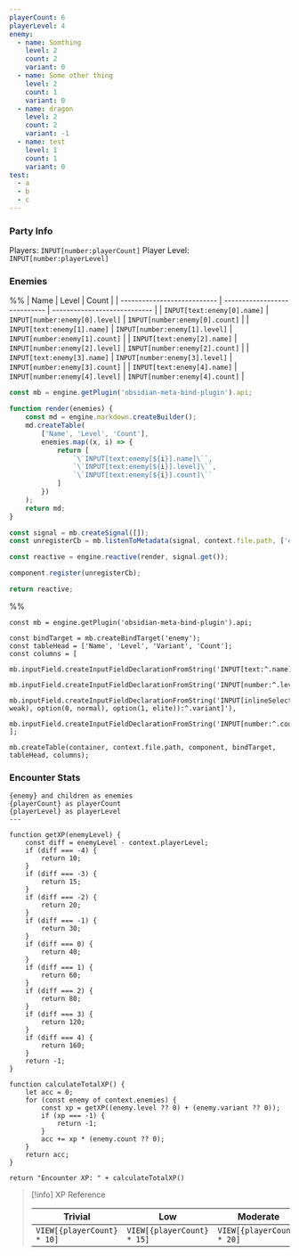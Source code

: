 ```yaml
---
playerCount: 6
playerLevel: 4
enemy:
  - name: Somthing
    level: 2
    count: 2
    variant: 0
  - name: Some other thing
    level: 2
    count: 1
    variant: 0
  - name: dragon
    level: 2
    count: 2
    variant: -1
  - name: test
    level: 1
    count: 1
    variant: 0
test:
  - a
  - b
  - c
---
```




### Party Info

Players: `INPUT[number:playerCount]`
Player Level: `INPUT[number:playerLevel]`

### Enemies

%% 
| Name                        | Level                        | Count                        |
| --------------------------- | ---------------------------- | ---------------------------- |
| `INPUT[text:enemy[0].name]` | `INPUT[number:enemy[0].level]` | `INPUT[number:enemy[0].count]` |
| `INPUT[text:enemy[1].name]` | `INPUT[number:enemy[1].level]` | `INPUT[number:enemy[1].count]` |
| `INPUT[text:enemy[2].name]` | `INPUT[number:enemy[2].level]` | `INPUT[number:enemy[2].count]` |
| `INPUT[text:enemy[3].name]` | `INPUT[number:enemy[3].level]` | `INPUT[number:enemy[3].count]` |
| `INPUT[text:enemy[4].name]` | `INPUT[number:enemy[4].level]` | `INPUT[number:enemy[4].count]` |

```js
const mb = engine.getPlugin('obsidian-meta-bind-plugin').api;

function render(enemies) {
	const md = engine.markdown.createBuilder();
	md.createTable(
		['Name', 'Level', 'Count'], 
		enemies.map((x, i) => {
			return [
				`\`INPUT[text:enemy[${i}].name]\``,
				`\`INPUT[text:enemy[${i}].level]\``,
				`\`INPUT[text:enemy[${i}].count]\``
			]
		})
	);
	return md;
}

const signal = mb.createSignal([]);
const unregisterCb = mb.listenToMetadata(signal, context.file.path, ['enemy'], false);

const reactive = engine.reactive(render, signal.get());

component.register(unregisterCb);

return reactive;
``` 
%%


```js-engine
const mb = engine.getPlugin('obsidian-meta-bind-plugin').api;

const bindTarget = mb.createBindTarget('enemy');
const tableHead = ['Name', 'Level', 'Variant', 'Count'];
const columns = [
	mb.inputField.createInputFieldDeclarationFromString('INPUT[text:^.name]'),
	mb.inputField.createInputFieldDeclarationFromString('INPUT[number:^.level]'),
	mb.inputField.createInputFieldDeclarationFromString('INPUT[inlineSelect(option(-1, weak), option(0, normal), option(1, elite)):^.variant]'),
	mb.inputField.createInputFieldDeclarationFromString('INPUT[number:^.count]')
];

mb.createTable(container, context.file.path, component, bindTarget, tableHead, columns);
```


### Encounter Stats

```meta-bind-js-view
{enemy} and children as enemies
{playerCount} as playerCount
{playerLevel} as playerLevel
---

function getXP(enemyLevel) {
	const diff = enemyLevel - context.playerLevel;
	if (diff === -4) {
		return 10;
	}
	if (diff === -3) {
		return 15;
	}
	if (diff === -2) {
		return 20;
	}
	if (diff === -1) {
		return 30;
	}
	if (diff === 0) {
		return 40;
	}
	if (diff === 1) {
		return 60;
	}
	if (diff === 2) {
		return 80;
	}
	if (diff === 3) {
		return 120;
	}
	if (diff === 4) {
		return 160;
	}
	return -1;
}

function calculateTotalXP() {
	let acc = 0;
	for (const enemy of context.enemies) {
		const xp = getXP((enemy.level ?? 0) + (enemy.variant ?? 0));
		if (xp === -1) {
			return -1;
		}
		acc += xp * (enemy.count ?? 0);
	}
	return acc;
}

return "Encounter XP: " + calculateTotalXP()
```

> [!info] XP Reference
> 
> | Trivial                    | Low                        | Moderate                   | Severe                     | Extreme                    |
> | -------------------------- | -------------------------- | -------------------------- | -------------------------- | -------------------------- |
> | `VIEW[{playerCount} * 10]`    | `VIEW[{playerCount} * 15]`     | `VIEW[{playerCount} * 20]`    | `VIEW[{playerCount} * 30]`    | `VIEW[{playerCount} * 40]`    |